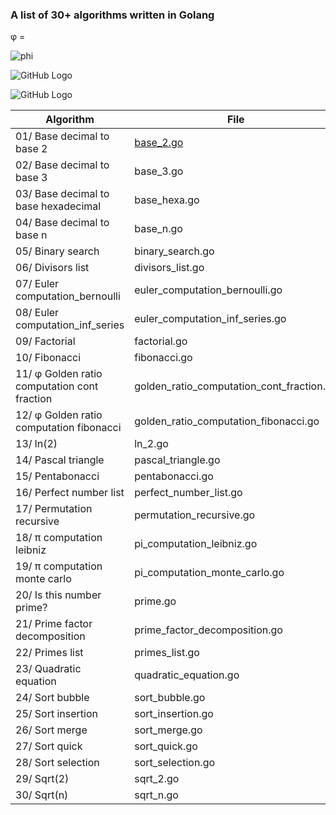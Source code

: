 ### A list of 30+ algorithms written in Golang


φ =

![phi](https://wikimedia.org/api/rest_v1/media/math/render/svg/7fbad6d8c8d284ea5391a39db22c14858d696c1f)


![GitHub Logo](https://wikimedia.org/api/rest_v1/media/math/render/svg/0a8edc4cc30f8808304f710f885d7ad6f6779d29)

![GitHub Logo](https://wikimedia.org/api/rest_v1/media/math/render/svg/e76702c87ce1c681ed1da8213125963524ca0ee6)



| Algorithm                                    | File                                      |
| -------------------------------------------- | ----------------------------------------- |
| 01/ Base decimal to base 2                   | [base_2.go](base_2.go)                    |
| 02/ Base decimal to base 3                   | base_3.go                                 |
| 03/ Base decimal to base hexadecimal         | base_hexa.go                              |
| 04/ Base decimal to base n                   | base_n.go                                 |
| 05/ Binary search                            | binary_search.go                          |
| 06/ Divisors list                            | divisors_list.go                          |
| 07/ Euler computation_bernoulli              | euler_computation_bernoulli.go            |
| 08/ Euler computation_inf_series             | euler_computation_inf_series.go           |
| 09/ Factorial                                | factorial.go                              |
| 10/ Fibonacci                                | fibonacci.go                              |
| 11/ φ Golden ratio computation cont fraction | golden_ratio_computation_cont_fraction.go |
| 12/ φ Golden ratio computation fibonacci     | golden_ratio_computation_fibonacci.go     |
| 13/ ln(2)                                    | ln_2.go                                   |
| 14/ Pascal triangle                          | pascal_triangle.go                        |
| 15/ Pentabonacci                             | pentabonacci.go                           |
| 16/ Perfect number list                      | perfect_number_list.go                    |
| 17/ Permutation recursive                    | permutation_recursive.go                  |
| 18/ π computation leibniz                    | pi_computation_leibniz.go                 |
| 19/ π computation monte carlo                | pi_computation_monte_carlo.go             |
| 20/ Is this number prime?                    | prime.go                                  |
| 21/ Prime factor decomposition               | prime_factor_decomposition.go             |
| 22/ Primes list                              | primes_list.go                            |
| 23/ Quadratic equation                       | quadratic_equation.go                     |
| 24/ Sort bubble                              | sort_bubble.go                            |
| 25/ Sort insertion                           | sort_insertion.go                         |
| 26/ Sort merge                               | sort_merge.go                             |
| 27/ Sort quick                               | sort_quick.go                             |
| 28/ Sort selection                           | sort_selection.go                         |
| 29/ Sqrt(2)                                  | sqrt_2.go                                 |
| 30/ Sqrt(n)                                  | sqrt_n.go                                 | 